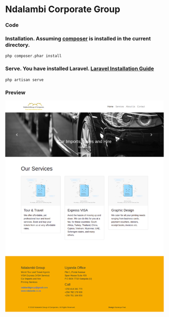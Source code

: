# Ndalambi Corporate Group

### Code
### Installation. Assuming [composer](https://getcomposer.org/download/) is installed in the current directory. 
```
php composer.phar install
```

### Serve. You have installed Laravel. [Laravel Installation Guide](https://laravel.com/docs/5.8#installation)
```
php artisan serve
```

### Preview
![Picture would show here](/preview.png)
